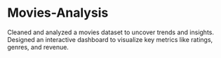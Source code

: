 # Movies-Analysis
Cleaned and analyzed a movies dataset to uncover trends and insights. Designed an interactive dashboard to visualize key metrics like ratings, genres, and revenue.
